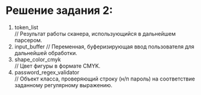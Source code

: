 ﻿# Решение задания 2: 

1. token_list  
// Результат работы сканера, использующийся в дальнейшем парсером.
2. input_buffer
// Переменная, буферизирующая ввод пользователя для дальнейшей обработки.
3. shape_color_cmyk  
// Цвет фигуры в формате CMYK.
4. password_regex_validator  
// Объект класса, проверяющий строку (н/п пароль) на соответствие заданному регулярному выражению.
